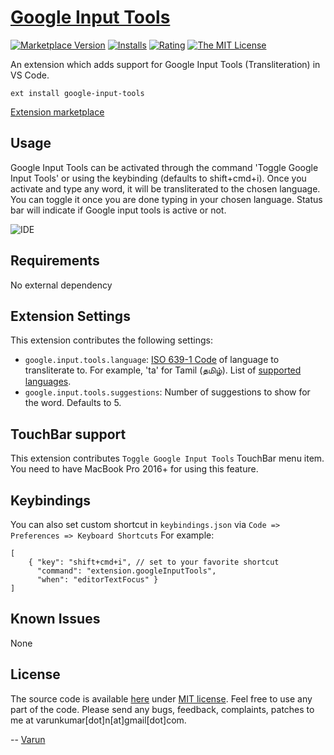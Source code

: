 # [Google Input Tools](https://github.com/varunkumar/google-input-tools)

[![Marketplace Version](https://vsmarketplacebadge.apphb.com/version/varunkumar.google-input-tools.svg?style=flat-square)](https://marketplace.visualstudio.com/items?itemName=varunkumar.google-input-tools)
[![Installs](https://vsmarketplacebadge.apphb.com/installs-short/varunkumar.google-input-tools.svg?style=flat-square)](https://marketplace.visualstudio.com/items?itemName=varunkumar.google-input-tools)
[![Rating](https://vsmarketplacebadge.apphb.com/rating/varunkumar.google-input-tools.svg?style=flat-square)](https://marketplace.visualstudio.com/items?itemName=varunkumar.google-input-tools) [![The MIT License](https://img.shields.io/badge/license-MIT-orange.svg?style=flat-square)](https://varunkumar.mit-license.org/)

An extension which adds support for Google Input Tools (Transliteration) in VS Code.

```
ext install google-input-tools
```

[Extension marketplace](https://marketplace.visualstudio.com/items?itemName=varunkumar.google-input-tools)

## Usage

Google Input Tools can be activated through the command 'Toggle Google Input Tools' or using the keybinding (defaults to shift+cmd+i). Once you activate and type any word, it will be transliterated to the chosen language. You can toggle it once you are done typing in your chosen language. Status bar will indicate if Google input tools is active or not.

![IDE](assets/images/demo.gif)

## Requirements

No external dependency

## Extension Settings

This extension contributes the following settings:

- `google.input.tools.language`: [ISO 639-1 Code](https://www.loc.gov/standards/iso639-2/php/code_list.php) of language to transliterate to. For example, 'ta' for Tamil (தமிழ்). List of [supported languages](https://www.google.com/inputtools/help/languages.html).
- `google.input.tools.suggestions`: Number of suggestions to show for the word. Defaults to 5.

## TouchBar support

This extension contributes `Toggle Google Input Tools` TouchBar menu item. You need to have MacBook Pro 2016+ for using this feature.

## Keybindings

You can also set custom shortcut in `keybindings.json` via `Code => Preferences => Keyboard Shortcuts`
For example:

```
[
    { "key": "shift+cmd+i", // set to your favorite shortcut
      "command": "extension.googleInputTools",
      "when": "editorTextFocus" }
]
```

## Known Issues

None

## License

The source code is available [here](https://github.com/varunkumar/google-input-tools) under [MIT license](http://varunkumar.mit-license.org/). Feel free to use any part of the code. Please send any bugs, feedback, complaints, patches to me at varunkumar[dot]n[at]gmail[dot]com.

-- [Varun](http://www.varunkumar.me)
